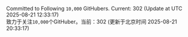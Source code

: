 Committed to Following `10,000` GitHubers. Current: <!-- FOLLOWING_COUNT -->302<!-- FOLLOWING_COUNT --> (Update at UTC <!-- LAST_UPDATED -->2025-08-21 12:33:17<!-- LAST_UPDATED -->)<br>
致力于关注`10,000`个GitHuber。当前：<!-- FOLLOWING_COUNT -->302<!-- FOLLOWING_COUNT --> (更新于北京时间 <!-- LAST_UPDATED_CST -->2025-08-21 20:33:17<!-- LAST_UPDATED_CST -->)
